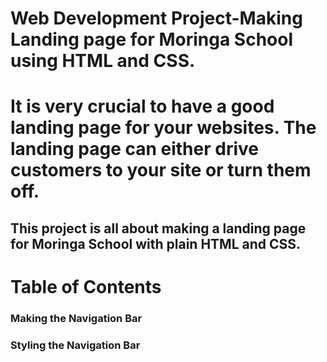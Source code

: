 # Web Development Project-Making Landing page for Moringa School using HTML and CSS. #
# It is very crucial to have a good landing page for your websites. The landing page can either drive customers to your site or turn them off. #
## This project is all about making a landing page for Moringa School with plain HTML and CSS. ##
# Table of Contents #
### Making the Navigation Bar ###
### Styling the Navigation Bar ###
